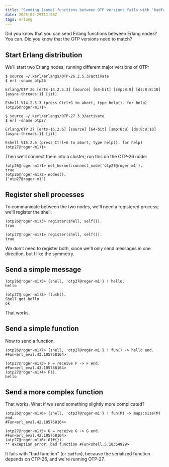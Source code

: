 ```yaml
---
title: "Sending (some) functions between OTP versions fails with 'badfun'"
date: 2025-04-29T11:58Z
tags: erlang
---
```


Did you know that you can send Erlang functions between Erlang nodes? You can. Did you know that the OTP versions need
to match?

## Start Erlang distribution

We'll start two Erlang nodes, running different major versions of OTP:

```
$ source ~/.kerl/erlangs/OTP-26.2.5.3/activate
$ erl -sname otp26

Erlang/OTP 26 [erts-14.2.5.3] [source] [64-bit] [smp:8:8] [ds:8:8:10] [async-threads:1] [jit]

Eshell V14.2.5.3 (press Ctrl+G to abort, type help(). for help)
(otp26@roger-m1)1>
```

```
$ source ~/.kerl/erlangs/OTP-27.3.3/activate
$ erl -sname otp27

Erlang/OTP 27 [erts-15.2.6] [source] [64-bit] [smp:8:8] [ds:8:8:10] [async-threads:1] [jit]

Eshell V15.2.6 (press Ctrl+G to abort, type help(). for help)
(otp27@roger-m1)1>
```

Then we'll connect them into a cluster; run this on the OTP-26 node:

```
(otp26@roger-m1)1> net_kernel:connect_node('otp27@roger-m1').
true
(otp26@roger-m1)2> nodes().
['otp27@roger-m1']
```

## Register shell processes

To communicate between the two nodes, we'll need a registered process; we'll register the shell:

```
(otp26@roger-m1)3> register(shell, self()).
true
```

```
(otp27@roger-m1)1> register(shell, self()).
true
```

We don't need to register both, since we'll only send messages in one direction, but I like the symmetry.

## Send a simple message

```
(otp26@roger-m1)5> {shell, 'otp27@roger-m1'} ! hello.
hello
```

```
(otp27@roger-m1)3> flush().
Shell got hello
ok
```

That works.

## Send a simple function

Now to send a function:

```
(otp26@roger-m1)7> {shell, 'otp27@roger-m1'} ! fun() -> hello end.
#Fun<erl_eval.43.105768164>
```

```
(otp27@roger-m1)3> F = receive F -> F end.
#Fun<erl_eval.43.105768164>
(otp27@roger-m1)4> F().
hello
```

## Send a more complex function

That works. What if we send something slightly more complicated?

```
(otp26@roger-m1)6> {shell, 'otp27@roger-m1'} ! fun(M) -> maps:size(M) end.
#Fun<erl_eval.42.105768164>
```

```
(otp27@roger-m1)5> G = receive G -> G end.
#Fun<erl_eval.42.105768164>
(otp27@roger-m1)6> G(#{}).
** exception error: bad function #Fun<shell.5.18354929>
```

It fails with "bad function" (or `badfun`), because the serialized function depends on OTP-26, and we're running OTP-27.